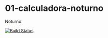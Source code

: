 01-calculadora-noturno
======================

Noturno.

[![Build Status](https://travis-ci.org/petrovick/01-calculadora-noturno.svg?branch=master)](https://travis-ci.org/petrovick/01-calculadora-noturno)
